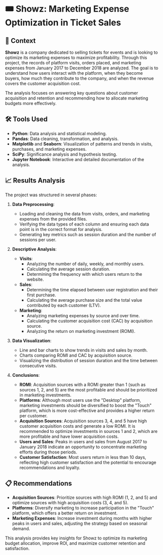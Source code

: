 # 🎟️ Showz: Marketing Expense Optimization in Ticket Sales

## 📝 Context
**Showz** is a company dedicated to selling tickets for events and is looking to optimize its marketing expenses to maximize profitability. Through this project, the records of platform visits, orders placed, and marketing expenses from January 2017 to December 2018 are analyzed. The goal is to understand how users interact with the platform, when they become buyers, how much they contribute to the company, and when the revenue covers the customer acquisition cost.

The analysis focuses on answering key questions about customer acquisition and retention and recommending how to allocate marketing budgets more effectively.

## 🛠️ Tools Used
- **Python**: Data analysis and statistical modeling.
- **Pandas**: Data cleaning, transformation, and analysis.
- **Matplotlib** and **Seaborn**: Visualization of patterns and trends in visits, purchases, and marketing expenses.
- **SciPy**: Significance analysis and hypothesis testing.
- **Jupyter Notebook**: Interactive and detailed documentation of the analysis.

## 📈 Results Analysis
The project was structured in several phases:

1. **Data Preprocessing**:
   - Loading and cleaning the data from visits, orders, and marketing expenses from the provided files.
   - Verifying the data types of each column and ensuring each data point is in the correct format for analysis.
   - Generating key metrics such as session duration and the number of sessions per user.

2. **Descriptive Analysis**:
   - **Visits**:
     - Analyzing the number of daily, weekly, and monthly users.
     - Calculating the average session duration.
     - Determining the frequency with which users return to the website.
   - **Sales**:
     - Determining the time elapsed between user registration and their first purchase.
     - Calculating the average purchase size and the total value contributed by each customer (LTV).
   - **Marketing**:
     - Analyzing marketing expenses by source and over time.
     - Calculating the customer acquisition cost (CAC) by acquisition source.
     - Analyzing the return on marketing investment (ROMI).

3. **Data Visualization**:
   - Line and bar charts to show trends in visits and sales by month.
   - Charts comparing ROMI and CAC by acquisition source.
   - Visualizing the distribution of session duration and the time between consecutive visits.

4. **Conclusions**:
   - **ROMI**: Acquisition sources with a ROMI greater than 1 (such as sources 1, 2, and 5) are the most profitable and should be prioritized in marketing investments.
   - **Platforms**: Although most users use the "Desktop" platform, marketing investments should be diversified to boost the "Touch" platform, which is more cost-effective and provides a higher return per customer.
   - **Acquisition Sources**: Acquisition sources 3, 4, and 5 have high customer acquisition costs and generate a low ROMI. It is recommended to optimize investments in sources 1 and 2, which are more profitable and have lower acquisition costs.
   - **Users and Sales**: Peaks in users and sales from August 2017 to January 2018 indicate an opportunity to concentrate marketing efforts during those periods.
   - **Customer Satisfaction**: Most users return in less than 10 days, reflecting high customer satisfaction and the potential to encourage recommendations and loyalty.

## 📋 Recommendations
- **Acquisition Sources**: Prioritize sources with high ROMI (1, 2, and 5) and optimize sources with high acquisition costs (3, 4, and 5).
- **Platforms**: Diversify marketing to increase participation in the "Touch" platform, which offers a better return on investment.
- **Marketing Expenses**: Increase investment during months with higher peaks in users and sales, adjusting the strategy based on seasonal demand.

This analysis provides key insights for Showz to optimize its marketing budget allocation, improve ROI, and maximize customer retention and satisfaction.
